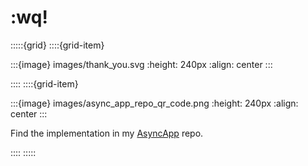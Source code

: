 # :wq!

:::::{grid}
::::{grid-item}

:::{image} images/thank_you.svg
:height: 240px
:align: center
:::

::::
::::{grid-item}

:::{image} images/async_app_repo_qr_code.png
:height: 240px
:align: center
:::

Find the implementation in my [AsyncApp](https://github.com/jneines/async_app) repo.

::::
:::::
